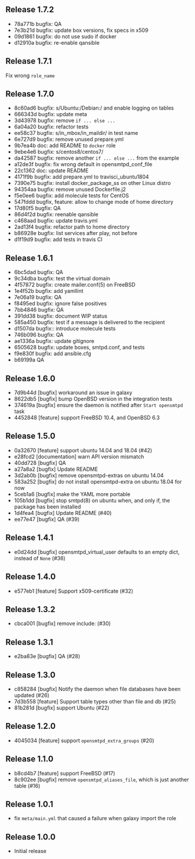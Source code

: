 ## Release 1.7.2

* 78a771b bugfix: QA
* 7e3b21d bugfix: update box versions, fix specs in x509
* 09d1861 bugfix: do not use sudo if docker
* d12910a bugfix: re-enable qansible

## Release 1.7.1

Fix wrong `role_name`

## Release 1.7.0

* 8c60ad6 bugfix: s/Ubuntu:/Debian:/ and enable logging on tables
* 666343d bugfix: update meta
* 3d43978 bugfix: remove `if ... else ...`
* 6a04a20 bugfix: refactor tests
* ee58c37 bugfix: s/in_mbox/in_maildir/ in test name
* 6e727d9 bugfix: remove unused prepare.yml
* 9b7ea4b doc: add README to `docker` role
* 9ebe4e6 bugfix: s/centos8/centos7/
* da42587 bugfix: remove another `if ... else ...` from the example
* a12de3f bugfix: fix wrong default in opensmtpd_conf_file
* 22c1362 doc: update README
* 4171f9b bugfix: add prepare.yml to travisci_ubuntu1804
* 7390e75 bugfix: install docker_package_ss on other Linux distro
* 94354aa bugfix: remove unused Dockerfile.j2
* f5e0ee6 bugfix: add molecule tests for CentOS
* 547fddd bugfix, feature: allow to change mode of home directory
* 17d80f5 bugfix: QA
* 86d4f2d bugfix: reenable qansible
* c468aad bugfix: update travis.yml
* 2ad13f4 bugfix: refactor path to home directory
* b86928e bugfix: list services after play, not before
* d1f19d9 bugfix: add tests in travis CI

## Release 1.6.1

* 6bc5dad bugfix: QA
* 9c34dba bugfix: test the virtual domain
* 4f57872 bugfix: create mailer.conf(5) on FreeBSD
* 1e4f52b bugfix: add yamllint
* 7e06a19 bugfix: QA
* f8495ed bugfix: ignore false positives
* 7bb4846 bugfix: QA
* 391dd38 bugfix: document WIP status
* 585a450 bugfix: test if a message is delivered to the recipient
* d1507da bugfix:: introduce molecule tests
* 746b096 bugfix: QA
* ae1336a bugfix: update gitignore
* 6505628 bugfix: update boxes, smtpd.conf, and tests
* f9e830f bugfix: add ansible.cfg
* b69199a QA

## Release 1.6.0

* 7d9b44d [bugfix] workaround an issue in galaxy
* 8622db5 [bugfix] bump OpenBSD version in the integration tests
* 374619a [bugfix] ensure the daemon is notified after `Start opensmtpd` task
* 4452848 [feature] support FreeBSD 10.4, and OpenBSD 6.3

## Release 1.5.0

* 0a32670 [feature] support ubuntu 14.04 and 18.04 (#42)
* e28fcd2 [documentation] warn API version mismatch
* 40dd728 [bugfix] QA
* a27a8a2 [bugfix] Update README
* 3d2ab0b [bugfix] remove opensmtpd-extras on ubuntu 14.04
* 583a252 [bugfix] do not install opensmtpd-extra on ubuntu 18.04 for now
* 5ceb1a6 [bugfix] make the YAML more portable
* 105b1dd [bugfix] stop smtpd(8) on ubuntu when, and only if, the package has been installed
* 1d4fea4 [bugfix] Update README (#40)
* ee77e47 [bugfix] QA (#39)

## Release 1.4.1

* e0d24dd [bugfix] opensmtpd_virtual_user defaults to an empty dict, instead of `None` (#36)

## Release 1.4.0

* e577eb1 [feature] Support x509-certificate (#32)

## Release 1.3.2

* cbca001 [bugfix] remove include: (#30)

## Release 1.3.1

* e2ba83e [bugfix] QA (#28)

## Release 1.3.0

* c858284 [bugfix] Notify the daemon when file databases have been updated (#26)
* 7d3b558 [feature] Support table types other than file and db (#25)
* 81b281d [bugfix] support Ubuntu (#22)

## Release 1.2.0

* 4045034 [feature] support `opensmtpd_extra_groups` (#20)

## Release 1.1.0

* b8cd4b7 [feature] support FreeBSD (#17)
* 8c902ee [bugfix] remove `opensmtpd_aliases_file`, which is just another table (#16)

## Release 1.0.1

* fix `meta/main.yml` that caused a failure when galaxy import the role

## Release 1.0.0

* Initial release
